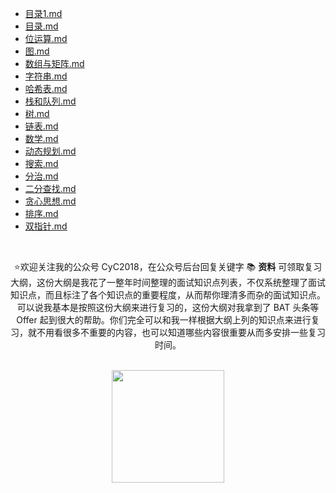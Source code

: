 <!-- GFM-TOC -->
<!-- GFM-TOC -->


- [目录1.md](wiz://open_document?guid=0363f9be-6c61-4018-a18f-5fb6b69f3ad8&kbguid=&private_kbguid=1b80336d-8ff7-4e8a-a975-5b7e2aeccd20)
- [目录.md](wiz://open_document?guid=aea0669d-f1e9-45e8-b908-ace138b2b38d&kbguid=&private_kbguid=1b80336d-8ff7-4e8a-a975-5b7e2aeccd20)
- [位运算.md](wiz://open_document?guid=018d1246-b949-4390-bde8-a408d790b0e6&kbguid=&private_kbguid=1b80336d-8ff7-4e8a-a975-5b7e2aeccd20)
- [图.md](wiz://open_document?guid=ffdd3935-ceca-44b1-b906-6a55f2c3de27&kbguid=&private_kbguid=1b80336d-8ff7-4e8a-a975-5b7e2aeccd20)
- [数组与矩阵.md](wiz://open_document?guid=5826916a-29e7-4e8e-b51f-e5e21c57dd5e&kbguid=&private_kbguid=1b80336d-8ff7-4e8a-a975-5b7e2aeccd20)
- [字符串.md](wiz://open_document?guid=6c1eca79-e4dd-4770-a676-851c7aec98f6&kbguid=&private_kbguid=1b80336d-8ff7-4e8a-a975-5b7e2aeccd20)
- [哈希表.md](wiz://open_document?guid=ae94469e-e4cf-48de-b617-86ac0b5bb6dc&kbguid=&private_kbguid=1b80336d-8ff7-4e8a-a975-5b7e2aeccd20)
- [栈和队列.md](wiz://open_document?guid=a72c38a7-9bdd-4812-a606-d05811999957&kbguid=&private_kbguid=1b80336d-8ff7-4e8a-a975-5b7e2aeccd20)
- [树.md](wiz://open_document?guid=29c197cf-d74f-4a13-95ea-ebfa9ac9a7dd&kbguid=&private_kbguid=1b80336d-8ff7-4e8a-a975-5b7e2aeccd20)
- [链表.md](wiz://open_document?guid=003cada1-3b15-4ce1-8396-071a507d5574&kbguid=&private_kbguid=1b80336d-8ff7-4e8a-a975-5b7e2aeccd20)
- [数学.md](wiz://open_document?guid=1f1d9636-fcfd-46cd-9d4e-230a9055bb9b&kbguid=&private_kbguid=1b80336d-8ff7-4e8a-a975-5b7e2aeccd20)
- [动态规划.md](wiz://open_document?guid=9e63dfb7-9acf-4c7d-bfc1-98ce351322a5&kbguid=&private_kbguid=1b80336d-8ff7-4e8a-a975-5b7e2aeccd20)
- [搜索.md](wiz://open_document?guid=4d32fd26-25af-45aa-a26f-5f50f6358c47&kbguid=&private_kbguid=1b80336d-8ff7-4e8a-a975-5b7e2aeccd20)
- [分治.md](wiz://open_document?guid=b54185d5-b004-432f-9e94-0c37813b8206&kbguid=&private_kbguid=1b80336d-8ff7-4e8a-a975-5b7e2aeccd20)
- [二分查找.md](wiz://open_document?guid=ced206c5-5177-490f-bf8d-a47c161650fc&kbguid=&private_kbguid=1b80336d-8ff7-4e8a-a975-5b7e2aeccd20)
- [贪心思想.md](wiz://open_document?guid=f748a2ba-825a-4a3f-ac90-95b0095750c6&kbguid=&private_kbguid=1b80336d-8ff7-4e8a-a975-5b7e2aeccd20)
- [排序.md](wiz://open_document?guid=c9be6460-6e32-4d42-82c7-5b0196d6edcc&kbguid=&private_kbguid=1b80336d-8ff7-4e8a-a975-5b7e2aeccd20)
- [双指针.md](wiz://open_document?guid=359d008c-0a34-43bd-807d-71bde1afa866&kbguid=&private_kbguid=1b80336d-8ff7-4e8a-a975-5b7e2aeccd20)




</br><div align="center">⭐️欢迎关注我的公众号 CyC2018，在公众号后台回复关键字 📚 **资料** 可领取复习大纲，这份大纲是我花了一整年时间整理的面试知识点列表，不仅系统整理了面试知识点，而且标注了各个知识点的重要程度，从而帮你理清多而杂的面试知识点。可以说我基本是按照这份大纲来进行复习的，这份大纲对我拿到了 BAT 头条等 Offer 起到很大的帮助。你们完全可以和我一样根据大纲上列的知识点来进行复习，就不用看很多不重要的内容，也可以知道哪些内容很重要从而多安排一些复习时间。</div></br>
<div align="center"><img width="180px" src="https://cyc-1256109796.cos.ap-guangzhou.myqcloud.com/%E5%85%AC%E4%BC%97%E5%8F%B7.jpg"></img></div>
